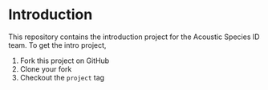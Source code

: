 # Introduction
This repository contains the introduction project for the Acoustic Species ID team. To get the intro project,
1. Fork this project on GitHub
1. Clone your fork
1. Checkout the `project` tag